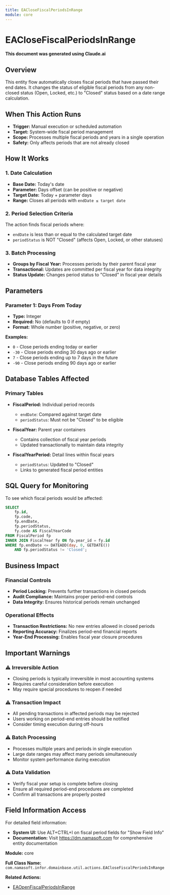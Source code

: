 ```yaml
---
title: EACloseFiscalPeriodsInRange
module: core
---
```



<div class='entity-flows'>

# EACloseFiscalPeriodsInRange

**This document was generated using Claude.ai**

## Overview

This entity flow automatically closes fiscal periods that have passed their end dates. It changes the status of eligible fiscal periods from any non-closed status (Open, Locked, etc.) to "Closed" status based on a date range calculation.

## When This Action Runs

- **Trigger:** Manual execution or scheduled automation
- **Target:** System-wide fiscal period management
- **Scope:** Processes multiple fiscal periods and years in a single operation
- **Safety:** Only affects periods that are not already closed

## How It Works

### 1. Date Calculation
- **Base Date:** Today's date
- **Parameter:** Days offset (can be positive or negative)
- **Target Date:** Today + parameter days
- **Range:** Closes all periods with `endDate ≤ target date`

### 2. Period Selection Criteria
The action finds fiscal periods where:
- `endDate` is less than or equal to the calculated target date
- `periodStatus` is NOT "Closed" (affects Open, Locked, or other statuses)

### 3. Batch Processing
- **Groups by Fiscal Year:** Processes periods by their parent fiscal year
- **Transactional:** Updates are committed per fiscal year for data integrity
- **Status Update:** Changes period status to "Closed" in fiscal year details

## Parameters

### Parameter 1: Days From Today
- **Type:** Integer
- **Required:** No (defaults to 0 if empty)
- **Format:** Whole number (positive, negative, or zero)

**Examples:**
- `0` - Close periods ending today or earlier
- `-30` - Close periods ending 30 days ago or earlier  
- `7` - Close periods ending up to 7 days in the future
- `-90` - Close periods ending 90 days ago or earlier

## Database Tables Affected

### Primary Tables
- **FiscalPeriod:** Individual period records
  - `endDate`: Compared against target date
  - `periodStatus`: Must not be "Closed" to be eligible

- **FiscalYear:** Parent year containers
  - Contains collection of fiscal year periods
  - Updated transactionally to maintain data integrity

- **FiscalYearPeriod:** Detail lines within fiscal years
  - `periodStatus`: Updated to "Closed"
  - Links to generated fiscal period entities

## SQL Query for Monitoring

To see which fiscal periods would be affected:

```sql
SELECT 
    fp.id,
    fp.code,
    fp.endDate,
    fp.periodStatus,
    fy.code AS FiscalYearCode
FROM FiscalPeriod fp
INNER JOIN FiscalYear fy ON fp.year_id = fy.id
WHERE fp.endDate <= DATEADD(day, 0, GETDATE())
    AND fp.periodStatus != 'Closed';
```

## Business Impact

### Financial Controls
- **Period Locking:** Prevents further transactions in closed periods
- **Audit Compliance:** Maintains proper period-end controls
- **Data Integrity:** Ensures historical periods remain unchanged

### Operational Effects
- **Transaction Restrictions:** No new entries allowed in closed periods
- **Reporting Accuracy:** Finalizes period-end financial reports
- **Year-End Processing:** Enables fiscal year closure procedures

## Important Warnings

### ⚠️ Irreversible Action
- Closing periods is typically irreversible in most accounting systems
- Requires careful consideration before execution
- May require special procedures to reopen if needed

### ⚠️ Transaction Impact
- All pending transactions in affected periods may be rejected
- Users working on period-end entries should be notified
- Consider timing execution during off-hours

### ⚠️ Batch Processing
- Processes multiple years and periods in single execution
- Large date ranges may affect many periods simultaneously
- Monitor system performance during execution

### ⚠️ Data Validation
- Verify fiscal year setup is complete before closing
- Ensure all required period-end procedures are completed
- Confirm all transactions are properly posted

## Field Information Access

For detailed field information:
- **System UI:** Use ALT+CTRL+I on fiscal period fields for "Show Field Info"
- **Documentation:** Visit https://dm.namasoft.com for comprehensive entity documentation

**Module:** core

**Full Class Name:** `com.namasoft.infor.domainbase.util.actions.EACloseFiscalPeriodsInRange`

**Related Actions:**
- [EAOpenFiscalPeriodsInRange](EAOpenFiscalPeriodsInRange.md)


</div>

